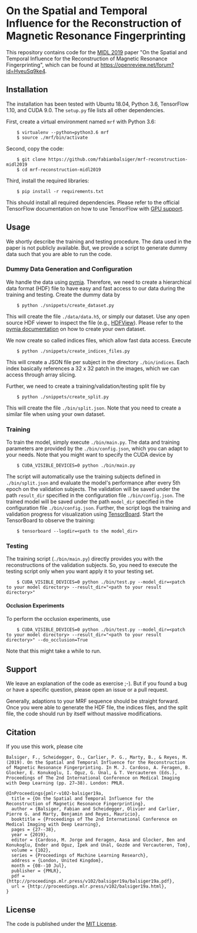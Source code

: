 # On the Spatial and Temporal Influence for the Reconstruction of Magnetic Resonance Fingerprinting
This repository contains code for the [MIDL 2019](https://2019.midl.io/) paper "On the Spatial and Temporal Influence for the Reconstruction of Magnetic Resonance Fingerprinting", which can be found at https://openreview.net/forum?id=HyeuSq9ke4.


## Installation

The installation has been tested with Ubuntu 18.04, Python 3.6, TensorFlow 1.10, and CUDA 9.0. The ``setup.py`` file lists all other dependencies.

First, create a virtual environment named `mrf` with Python 3.6:

        $ virtualenv --python=python3.6 mrf
        $ source ./mrf/bin/activate

Second, copy the code:

        $ git clone https://github.com/fabianbalsiger/mrf-reconstruction-midl2019
        $ cd mrf-reconstruction-midl2019

Third, install the required libraries:

        $ pip install -r requirements.txt

This should install all required dependencies. Please refer to the official TensorFlow documentation on how to use TensorFlow with [GPU support](https://www.tensorflow.org/install/gpu).

## Usage

We shortly describe the training and testing procedure.
The data used in the paper is not publicly available. But, we provide a script to generate dummy data such that you are able to run the code.

### Dummy Data Generation and Configuration

We handle the data using [pymia](https://pymia.readthedocs.io/en/latest). Therefore, we need to create a hierarchical data format (HDF) file to have easy and fast access to our data during the training and testing.
Create the dummy data by

        $ python ./snippets/create_dataset.py

This will create the file ``./data/data.h5``, or simply our dataset. Use any open source HDF viewer to inspect the file (e.g., [HDFView](https://www.hdfgroup.org/downloads/hdfview/)).
Please refer to the [pymia documentation](https://pymia.readthedocs.io/en/latest/examples.dataset.html) on how to create your own dataset. 

We now create so called indices files, which allow fast data access. Execute

        $ python ./snippets/create_indices_files.py

This will create a JSON file per subject in the directory ``./bin/indices``. Each index basically references a 32 x 32 patch in the images, which we can access through array slicing.

Further, we need to create a training/validation/testing split file by

        $ python ./snippets/create_split.py

This will create the file ``./bin/split.json``. Note that you need to create a similar file when using your own dataset.

### Training
To train the model, simply execute ``./bin/main.py``. The data and training parameters are provided by the ``./bin/config.json``, which you can adapt to your needs.
Note that you might want to specify the CUDA device by

        $ CUDA_VISIBLE_DEVICES=0 python ./bin/main.py

The script will automatically use the training subjects defined in ``./bin/split.json`` and evaluate the model's performance after every 5th epoch on the validation subjects.
The validation will be saved under the path ``result_dir`` specified in the configuration file ``./bin/config.json``.
The trained model will be saved under the path ``model_dir`` specified in the configuration file ``./bin/config.json``.
Further, the script logs the training and validation progress for visualization using [TensorBoard](https://www.tensorflow.org/guide/summaries_and_tensorboard).
Start the TensorBoard to observe the training:

        $ tensorboard --logdir=<path to the model_dir>

### Testing
The training script (``./bin/main.py``) directly provides you with the reconstructions of the validation subjects.
So, you need to execute the testing script only when you want apply it to your testing set.

        $ CUDA_VISIBLE_DEVICES=0 python ./bin/test.py --model_dir=<patch to your model directory> --result_dir="<path to your result directory>"

#### Occlusion Experiments
To perform the occlusion experiments, use

        $ CUDA_VISIBLE_DEVICES=0 python ./bin/test.py --model_dir=<patch to your model directory> --result_dir="<path to your result directory>" --do_occlusion=True

Note that this might take a while to run.

## Support
We leave an explanation of the code as exercise ;-). But if you found a bug or have a specific question, please open an issue or a pull request.

Generally, adaptions to your MRF sequence should be straight forward. Once you were able to generate the HDF file, the indices files, and the split file, the code should run by itself without massive modifications. 

## Citation

If you use this work, please cite

```
Balsiger, F., Scheidegger, O., Carlier, P. G., Marty, B., & Reyes, M. (2019). On the Spatial and Temporal Influence for the Reconstruction of Magnetic Resonance Fingerprinting. In M. J. Cardoso, A. Feragen, B. Glocker, E. Konukoglu, I. Oguz, G. Unal, & T. Vercauteren (Eds.), Proceedings of The 2nd International Conference on Medical Imaging with Deep Learning (pp. 27–38). London: PMLR.
```

```
@InProceedings{pmlr-v102-balsiger19a,
  title = {On the Spatial and Temporal Influence for the Reconstruction of Magnetic Resonance Fingerprinting},
  author = {Balsiger, Fabian and Scheidegger, Olivier and Carlier, Pierre G. and Marty, Benjamin and Reyes, Mauricio},
  booktitle = {Proceedings of The 2nd International Conference on Medical Imaging with Deep Learning},
  pages = {27--38},
  year = {2019},
  editor = {Cardoso, M. Jorge and Feragen, Aasa and Glocker, Ben and Konukoglu, Ender and Oguz, Ipek and Unal, Gozde and Vercauteren, Tom},
  volume = {102},
  series = {Proceedings of Machine Learning Research},
  address = {London, United Kingdom},
  month = {08--10 Jul},
  publisher = {PMLR},
  pdf = {http://proceedings.mlr.press/v102/balsiger19a/balsiger19a.pdf},
  url = {http://proceedings.mlr.press/v102/balsiger19a.html},
}
```

## License

The code is published under the [MIT License](https://github.com/fabianbalsiger/mrf-reconstruction-midl2019/blob/master/LICENSE).